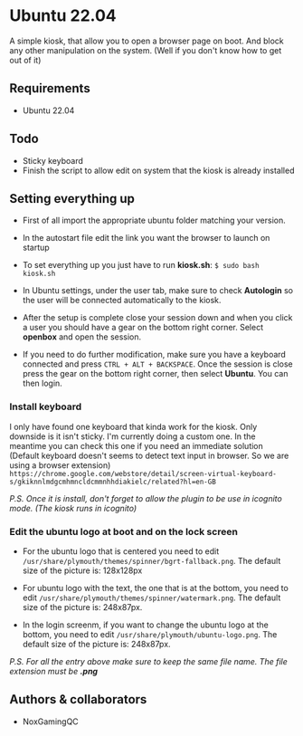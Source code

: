 # Ubuntu 22.04

A simple kiosk, that allow you to open a browser page on boot. And block any other manipulation on the system. (Well if you don't know how to get out of it)

## Requirements

- Ubuntu 22.04

## Todo

- Sticky keyboard
- Finish the script to allow edit on system that the kiosk is already installed

## Setting everything up

- First of all import the appropriate ubuntu folder matching your version.

- In the autostart file edit the link you want the browser to launch on startup

- To set everything up you just have to run **kiosk.sh**: `$ sudo bash kiosk.sh`

- In Ubuntu settings, under the user tab, make sure to check **Autologin** so the user will be connected automatically to the kiosk.

- After the setup is complete close your session down and when you click a user you should have a gear on the bottom right corner. Select **openbox** and open the session.

- If you need to do further modification, make sure you have a keyboard connected and press `CTRL + ALT + BACKSPACE`. Once the session is close press the gear on the bottom right corner, then select **Ubuntu**. You can then login.

### Install keyboard

I only have found one keyboard that kinda work for the kiosk. Only downside is it isn't sticky. I'm currently doing a custom one. In the meantime you can check this one if you need an immediate solution (Default keyboard doesn't seems to detect text input in browser. So we are using a browser extension) `https://chrome.google.com/webstore/detail/screen-virtual-keyboard-s/gkiknnlmdgcmhmncldcmmnhhdiakielc/related?hl=en-GB`

_P.S. Once it is install, don't forget to allow the plugin to be use in icognito mode. (The kiosk runs in icognito)_

### Edit the ubuntu logo at boot and on the lock screen

- For the ubuntu logo that is centered you need to edit `/usr/share/plymouth/themes/spinner/bgrt-fallback.png`. The default size of the picture is: 128x128px

- For ubuntu logo with the text, the one that is at the bottom, you need to edit `/usr/share/plymouth/themes/spinner/watermark.png`. The default size of the picture is: 248x87px.

- In the login screenm, if you want to change the ubuntu logo at the bottom, you need to edit `/usr/share/plymouth/ubuntu-logo.png`. The default size of the picture is: 248x87px.

_P.S. For all the entry above make sure to keep the same file name. The file extension must be **.png**_

## Authors & collaborators

- NoxGamingQC
